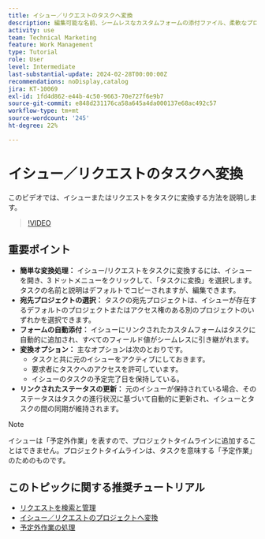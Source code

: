 ```yaml
---
title: イシュー／リクエストのタスクへ変換
description: 編集可能な名前、シームレスなカスタムフォームの添付ファイル、柔軟なプロジェクトの選択、変換オプション、同期されたステータス更新により、問題をWorkfrontのタスクに簡単に変換して、ワークフローを合理化します。
activity: use
team: Technical Marketing
feature: Work Management
type: Tutorial
role: User
level: Intermediate
last-substantial-update: 2024-02-28T00:00:00Z
recommendations: noDisplay,catalog
jira: KT-10069
exl-id: 1fd4d862-e44b-4c50-9663-70e727f6e9b7
source-git-commit: e848d231176ca58a645a4da000137e68ac492c57
workflow-type: tm+mt
source-wordcount: '245'
ht-degree: 22%

---
```


# イシュー／リクエストのタスクへ変換

このビデオでは、イシューまたはリクエストをタスクに変換する方法を説明します。

>[!VIDEO](https://video.tv.adobe.com/v/3427605/?quality=12&learn=on&enablevpops)

## 重要ポイント

* **簡単な変換処理：** イシュー/リクエストをタスクに変換するには、イシューを開き、3 ドットメニューをクリックして、「タスクに変換」を選択します。&#x200B; タスクの名前と説明はデフォルトでコピーされますが、編集できます。&#x200B;
* **宛先プロジェクトの選択：** タスクの宛先プロジェクトは、イシューが存在するデフォルトのプロジェクトまたはアクセス権のある別のプロジェクトのいずれかを選択できます。&#x200B;
* **フォームの自動添付：** イシューにリンクされたカスタムフォームはタスクに自動的に追加され、すべてのフィールド値がシームレスに引き継がれます。&#x200B;
* **変換オプション：** 主なオプションは次のとおりです。
   * タスクと共に元のイシューをアクティブにしておきます。&#x200B;
   * 要求者にタスクへのアクセスを許可しています。&#x200B;
   * イシューのタスクの予定完了日を保持している。&#x200B;
* **リンクされたステータスの更新：** 元のイシューが保持されている場合、そのステータスはタスクの進行状況に基づいて自動的に更新され、イシューとタスクの間の同期が維持されます。&#x200B;


>[!NOTE]
>
>イシューは「予定外作業」を表すので、プロジェクトタイムラインに追加することはできません。プロジェクトタイムラインは、タスクを意味する「予定作業」のためのものです。

## このトピックに関する推奨チュートリアル

* [リクエストを検索と管理](/help/manage-work/issues-requests/find-requests.md)
* [イシュー／リクエストのプロジェクトへ変換](/help/manage-work/issues-requests/create-a-project-from-a-request.md)
* [予定外作業の処理](/help/manage-work/issues-requests/handle-unplanned-work.md)

